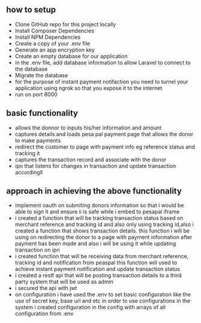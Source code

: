 
## how to setup

- Clone GitHub repo for this project locally
- Install Composer Dependencies
- Install NPM Dependencies
- Create a copy of your .env file
- Generate an app encryption key
- Create an empty database for our application
- in the .env file, add database information to allow Laravel to connect to the database
- Migrate the database
- for the purpose of instant payment notifaction you need to turnel your application using ngrok so that you expose it to the internet
- run on port 8000




## basic functionality

- allows the donnor to inputs his/her information and amount
- captures details and loads pesa pal payment page that allows the donor to make payments
- redirect the customer to page with payment info eg reference status and tracking it
- captures the transaction record and associate with the donor
- ipn that listens for changes in transaction and update transaction accordingll

## approach in achieving the above functionality

- implement oauth on submiting donors information so that i would be able to sign it and ensure ii is safe while i embed to pesapal iframe
- i created a function that will be tracking transaction status based on merchant reference and tracking id and also only using tracking id,also i created a function that shows transaction details. this function i will be using on redirecting the donor to a page with payment information after payment has been made and also i will be using it while updating transaction on ipn 
- i created function that will be receiving data from merchant reference, tracking id  and notification from peaspal this function will used to achieve instant payment notification and update transaction status
- i created a restf api that will be posting transaction details to a third party system that will be used as admin
- i secured the api with jwt
- on configuration i have used the .env to set basic configuration like the use of secret key, base url and etc in order to use configurations in the system i created configuration in the config with arrays of all configuration from .env
